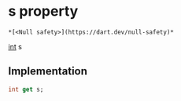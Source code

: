 


# s property




    *[<Null safety>](https://dart.dev/null-safety)*




[int](https://api.flutter.dev/flutter/dart-core/int-class.html) s
  







## Implementation

```dart
int get s;
```








